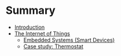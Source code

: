 # Summary

* [Introduction](README.md)
* [The Internet of Things](the_internet_of_things.md)
   * [Embedded Systems (Smart Devices)](embedded_systems_smart_devices.md)
   * [Case study: Thermostat](case_study_thermostat.md)

